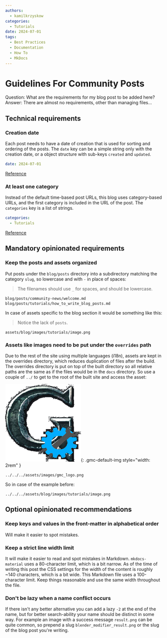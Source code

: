 ```yaml
---
authors:
  - kamilkrzyskow
categories:
  - Tutorials
date: 2024-07-01
tags:
  - Best Practices
  - Documentation
  - How To
  - MkDocs
---
```

# Guidelines For Community Posts

Question: What are the requirements for my blog post to be added here?  
Answer: There are almost no requirements, other than managing files...

<!-- more -->

## Technical requirements

### Creation date

Each post needs to have a date of creation that is used for sorting and ordering of the posts. The 
`date` key can be a simple string only with the creation date, or a object structure with sub-keys 
`created` and `updated`.

```yaml
date: 2024-07-01
```

[Reference](https://squidfunk.github.io/mkdocs-material/plugins/blog/#meta.date)

### At least one category

Instead of the default time-based post URLs, this blog uses category-based URLs, and the first
category is included in the URL of the post. The `categories` key is a list of strings.

```yaml
categories:
  - Tutorials
```

[Reference](https://squidfunk.github.io/mkdocs-material/plugins/blog/#meta.categories)

## Mandatory opinionated requirements

### Keep the posts and assets organized

Put posts under the `blog/posts` directory into a subdirectory matching the category `slug`, so 
lowercase and with `-` in place of spaces:

> The filenames should use `_` for spaces, and should be lowercase.

```
blog/posts/community-news/welcome.md
blog/posts/tutorials/how_to_write_blog_posts.md
```

In case of assets specific to the blog section it would be something like this:

> Notice the lack of `posts`.

```
assets/blog/images/tutorials/image.png
```

### Assets like images need to be put under the `overrides` path

Due to the rest of the site using multiple languages (i18n), assets are kept in the overrides 
directory, which reduces duplication of files after the build. The overrides directory is put on top
of the built directory so all relative paths are the same as if the files would be in the `docs` 
directory. So use a couple of `../` to get to the root of the built site and access the asset:

![](../../../assets/images/gmc_logo.png){: .gmc-default-img style="width: 2rem" }

```
../../../assets/images/gmc_logo.png
```

So in case of the example before:

```
../../../assets/blog/images/tutorials/image.png
```

## Optional opinionated recommendations

### Keep keys and values in the front-matter in alphabetical order

Will make it easier to spot mistakes.

### Keep a strict line width limit

It will make it easier to read and spot mistakes in Markdown. `mkdocs-material` uses a 80-character 
limit, which is a bit narrow. As of the time of writing this post the CSS settings for the width of 
the content is roughly ~140 characters, which is a bit wide. This Markdown file uses a 100-character
limit. Keep things reasonable and use the same width throughout the file. 

### Don't be lazy when a name conflict occurs

If there isn't any better alternative you can add a lazy `-2` at the end of the name, but for better
search-ability your name should be distinct in some way. For example an image with a success message
`result.png` can be quite common, so prepend a slug `blender_modifier_result.png` or the slug of the
blog post you're writing.
